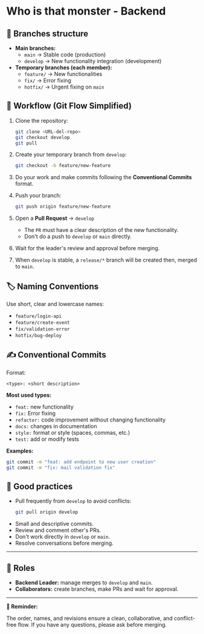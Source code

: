 # Who is that monster - Backend

## 🧩 Branches structure
- **Main branches:**
    - `main` → Stable code (production)
    - `develop` → New functionality integration (development)
- **Temporary branches (each member):**
    - `feature/` → New functionalities
    - `fix/` → Error fixing
    - `hotfix/` → Urgent fixing on `main`

## 🔄 Workflow (Git Flow Simplified)
1. Clone the repository:
   ```bash
   git clone <URL-del-repo>
   git checkout develop
   git pull
   ```

2. Create your temporary branch from `develop`:
   ```bash
   git checkout -b feature/new-feature
   ```

3. Do your work and make commits following the **Conventional Commits** format.

4. Push your branch:
   ```bash
   git push origin feature/new-feature
   ```

5. Open a **Pull Request** → `develop`
   - The `PR` must have a clear description of the new functionality.
   - Don't do a push to `develop` or `main` directly.

6. Wait for the leader's review and approval before merging.

7. When `develop` is stable, a `release/*` branch will be created then, merged to `main`.


## 🏷️ Naming Conventions

Use short, clear and lowercase names:

- `feature/login-api`
- `feature/create-event`
- `fix/validation-error`
- `hotfix/bug-deploy`


## ✍️ Conventional Commits

Format:
```
<type>: <short description>
```

**Most used types:**
- `feat:` new functionality
- `fix:` Error fixing
- `refactor:` code improvement without changing functionality
- `docs:` changes in documentation
- `style:` format or style (spaces, commas, etc.)
- `test:` add or modify tests

**Examples:**
```bash
git commit -m "feat: add endpoint to new user creation"
git commit -m "fix: mail validation fix"
```

## 🧠 Good practices
- Pull frequently from `develop` to avoid conflicts:
  ```bash
  git pull origin develop
  ```
- Small and descriptive commits.
- Review and comment other's PRs.
- Don't work directly in `develop` or `main`.
- Resolve conversations before merging.

---

## 👑 Roles
- **Backend Leader:** manage merges to `develop` and `main`.
- **Collaborators:** create branches, make PRs and wait for approval.

---

**💬 Reminder:**

The order, names, and revisions ensure a clean, collaborative, and conflict-free flow.
If you have any questions, please ask before merging.
